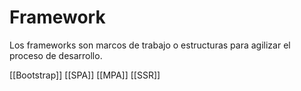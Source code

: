 # Framework

Los frameworks son marcos de trabajo o estructuras para agilizar el proceso de desarrollo.

[[Bootstrap]]
[[SPA]]
[[MPA]]
[[SSR]]